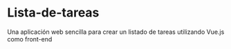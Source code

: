 # Lista-de-tareas
Una aplicación web sencilla para crear un listado de tareas utilizando Vue.js como front-end
